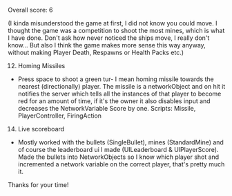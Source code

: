 Overall score: 6

(I kinda misunderstood the game at first, I did not know you could move. I thought the game was a competition to shoot the most mines, which is what I have done. Don't ask how never noticed the ships move, I really don't know... But also I think the game makes more sense this way anyway, without making Player Death, Respawns or Health Packs etc.)

12. Homing Missiles
- Press space to shoot a green tur- I mean homing missile towards the nearest (directionally) player. The missile is a networkObject and on hit it notifies the server which tells all the instances of that player to become red for an amount of time, if it's the owner it also disables input and decreases the NetworkVariable Score by one. Scripts: Missile, PlayerController, FiringAction

14. Live scoreboard
- Mostly worked with the bullets (SingleBullet), mines (StandardMine) and of course the leaderboard ui I made (UILeaderboard & UIPlayerScore). Made the bullets into NetworkObjects so I know which player shot and incremented a network variable on the correct player, that's pretty much it. 

Thanks for your time!
